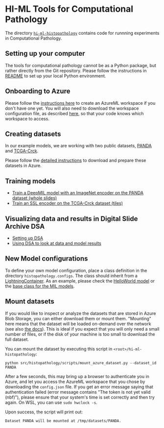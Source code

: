 # HI-ML Tools for Computational Pathology

The directory [`hi-ml-histopathology`](https://github.com/microsoft/hi-ml/tree/main/hi-ml-histopathology) contains code
for runnning experiments in Computational Pathology.

## Setting up your computer

The tools for computational pathology cannot be as a Python package, but rather directly from the Git repository. Please
follow the instructions in [README](https://github.com/microsoft/hi-ml/blob/main/hi-ml-histopathology/README.md) to set
up your local Python environment.

## Onboarding to Azure

Please follow the [instructions here](azure_setup.md) to create an AzureML workspace if you don't have one yet.
You will also need to download the workspace configuration file, as described [here](azure_setup.md#accessing-the-workspace),
so that your code knows which workspace to access.

## Creating datasets

In our example models, we are working with two public datasets, [PANDA](https://panda.grand-challenge.org/) and
[TCGA-Crck](https://zenodo.org/record/2530835).

Please follow the [detailed instructions](public_datasets.md) to download and prepare these datasets in Azure.

## Training models

- [Train a DeepMIL model with an ImageNet encoder on the PANDA dataset (whole slides)](panda_model.md)
- [Train an SSL encoder on the TCGA-Crck dataset (tiles)](ssl_on_tile_dataset.md)

## Visualizing data and results in Digital Slide Archive DSA

- [Setting up DSA](./dsa.md#azure-deployment)
- [Using DSA to look at data and model results](./dsa.md#visualizing-azure-machine-learning-results)

## New Model configurations

To define your own model configuration, place a class definition in the directory `histopathology.configs`. The class should
inherit from a
[LightningContainer](https://github.com/microsoft/hi-ml/blob/39911d217c919d8213ad36c9c776f69369d98509/hi-ml/src/health_ml/lightning_container.py#L24).
As an example, please check the [HelloWorld
model](https://github.com/microsoft/hi-ml/blob/0793cbd1a874920d04b0a8f1298a7a112cfd712c/hi-ml/src/health_ml/configs/hello_world.py#L232)
or the [base class for the MIL
models](https://github.com/microsoft/hi-ml/blob/1d96c9bcdb326ad4d145ab082f45a2116d776a76/hi-ml-histopathology/src/histopathology/configs/classification/BaseMIL.py#L39).

## Mount datasets

If you would like to inspect or analyze the datasets that are stored in Azure Blob Storage, you can either download them
or mount them. "Mounting" here means that the dataset will be loaded on-demand over the network (see also [the
docs](https://docs.microsoft.com/en-us/azure/machine-learning/how-to-train-with-datasets#mount-vs-download)). This is ideal if you expect that
you will only need a small number of files, or if the disk of your machine is too small to download the full dataset.

You can mount the dataset by executing this script in `<root>/hi-ml-histopathology`:

```shell
python src/histopathology/scripts/mount_azure_dataset.py --dataset_id PANDA
```

After a few seconds, this may bring up a browser to authenticate you in Azure, and let you access the AzureML
workspace that you chose by downloading the `config.json` file. If you get an error message saying that authentication
failed (error message contains "The token is not yet valid (nbf)"), please ensure that your
system's time is set correctly and then try again. On WSL, you can use `sudo hwclock -s`.

Upon success, the script will print out:

```text
Dataset PANDA will be mounted at /tmp/datasets/PANDA.
```
